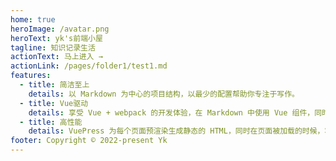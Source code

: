 ```yaml
---
home: true
heroImage: /avatar.png
heroText: yk's前端小屋
tagline: 知识记录生活
actionText: 马上进入 →
actionLink: /pages/folder1/test1.md
features:
  - title: 简洁至上
    details: 以 Markdown 为中心的项目结构，以最少的配置帮助你专注于写作。
  - title: Vue驱动
    details: 享受 Vue + webpack 的开发体验，在 Markdown 中使用 Vue 组件，同时可以使用 Vue 来开发自定义主题。
  - title: 高性能
    details: VuePress 为每个页面预渲染生成静态的 HTML，同时在页面被加载的时候，将作为 SPA 运行。
footer: Copyright © 2022-present Yk
---
```


<!--
<ClientOnly>
  <BottomData/>
</ClientOnly> -->
